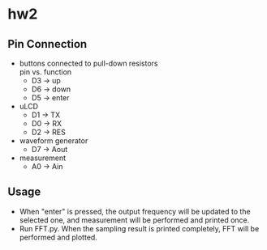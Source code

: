# hw2
## Pin Connection
* buttons connected to pull-down resistors<br>
  pin vs. function
    * D3 -> up
    * D6 -> down
    * D5 -> enter
* uLCD
    * D1 -> TX
    * D0 -> RX
    * D2 -> RES
* waveform generator
    * D7 -> Aout
* measurement
    * A0 -> Ain

## Usage
* When "enter" is pressed, the output frequency will be updated to the selected one, and measurement will be performed and printed once.
* Run FFT.py. When the sampling result is printed completely, FFT will be performed and plotted.
